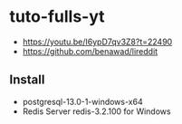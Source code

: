 # tuto-fulls-yt
  - https://youtu.be/I6ypD7qv3Z8?t=22490
  - https://github.com/benawad/lireddit

## Install
  - postgresql-13.0-1-windows-x64
  - Redis Server redis-3.2.100 for Windows
